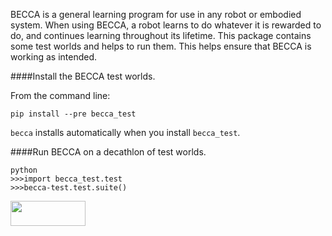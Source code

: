 BECCA is a general learning program for use in any robot or embodied system.
When using BECCA, a robot learns to do whatever it is rewarded to do, 
and continues learning throughout its lifetime. This package contains 
some test worlds and helps to run them. This helps ensure that 
BECCA is working as intended.

####Install the BECCA test worlds.

From the command line:

    pip install --pre becca_test

`becca` installs automatically when you install `becca_test`. 

####Run BECCA on a decathlon of test worlds.

    python
    >>>import becca_test.test
    >>>becca-test.test.suite()

<a href="url"><img src="https://github.com/brohrer/becca-docs/raw/master/figs/logo_plate.png" 
align="center" height="40" width="120" ></a>
 
